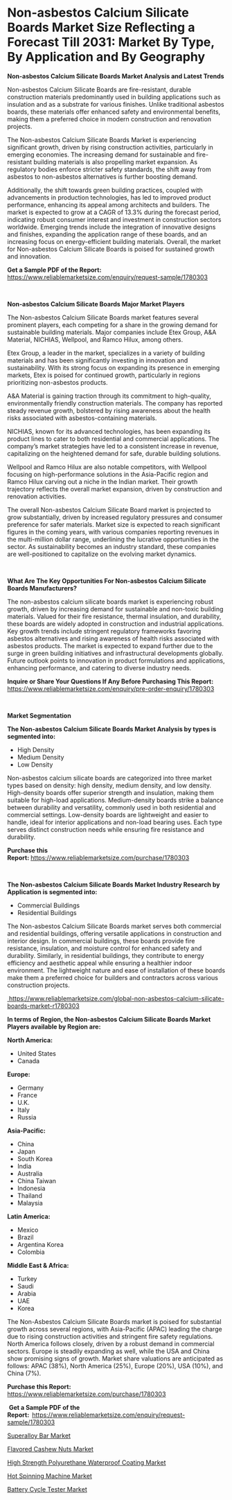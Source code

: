 <p><h1>Non-asbestos Calcium Silicate Boards Market Size Reflecting a Forecast Till 2031: Market By Type, By Application and By Geography</h1></p><p><strong>Non-asbestos Calcium Silicate Boards Market Analysis and Latest Trends</strong></p>
<p><p>Non-asbestos Calcium Silicate Boards are fire-resistant, durable construction materials predominantly used in building applications such as insulation and as a substrate for various finishes. Unlike traditional asbestos boards, these materials offer enhanced safety and environmental benefits, making them a preferred choice in modern construction and renovation projects.</p><p>The Non-asbestos Calcium Silicate Boards Market is experiencing significant growth, driven by rising construction activities, particularly in emerging economies. The increasing demand for sustainable and fire-resistant building materials is also propelling market expansion. As regulatory bodies enforce stricter safety standards, the shift away from asbestos to non-asbestos alternatives is further boosting demand.</p><p>Additionally, the shift towards green building practices, coupled with advancements in production technologies, has led to improved product performance, enhancing its appeal among architects and builders. The market is expected to grow at a CAGR of 13.3% during the forecast period, indicating robust consumer interest and investment in construction sectors worldwide. Emerging trends include the integration of innovative designs and finishes, expanding the application range of these boards, and an increasing focus on energy-efficient building materials. Overall, the market for Non-asbestos Calcium Silicate Boards is poised for sustained growth and innovation.</p></p>
<p><strong>Get a Sample PDF of the Report:&nbsp;</strong> <a href="https://www.reliablemarketsize.com/enquiry/request-sample/1780303?utm_campaign=1293&utm_medium=2&utm_source=Github&utm_content=ia&utm_term=09102024&utm_id=non-asbestos-calcium-silicate-boards">https://www.reliablemarketsize.com/enquiry/request-sample/1780303</a></p>
<p>&nbsp;</p>
<p><strong>Non-asbestos Calcium Silicate Boards Major Market Players</strong></p>
<p><p>The Non-asbestos Calcium Silicate Boards market features several prominent players, each competing for a share in the growing demand for sustainable building materials. Major companies include Etex Group, A&A Material, NICHIAS, Wellpool, and Ramco Hilux, among others.</p><p>Etex Group, a leader in the market, specializes in a variety of building materials and has been significantly investing in innovation and sustainability. With its strong focus on expanding its presence in emerging markets, Etex is poised for continued growth, particularly in regions prioritizing non-asbestos products.</p><p>A&A Material is gaining traction through its commitment to high-quality, environmentally friendly construction materials. The company has reported steady revenue growth, bolstered by rising awareness about the health risks associated with asbestos-containing materials.</p><p>NICHIAS, known for its advanced technologies, has been expanding its product lines to cater to both residential and commercial applications. The company’s market strategies have led to a consistent increase in revenue, capitalizing on the heightened demand for safe, durable building solutions.</p><p>Wellpool and Ramco Hilux are also notable competitors, with Wellpool focusing on high-performance solutions in the Asia-Pacific region and Ramco Hilux carving out a niche in the Indian market. Their growth trajectory reflects the overall market expansion, driven by construction and renovation activities.</p><p>The overall Non-asbestos Calcium Silicate Board market is projected to grow substantially, driven by increased regulatory pressures and consumer preference for safer materials. Market size is expected to reach significant figures in the coming years, with various companies reporting revenues in the multi-million dollar range, underlining the lucrative opportunities in the sector. As sustainability becomes an industry standard, these companies are well-positioned to capitalize on the evolving market dynamics.</p></p>
<p>&nbsp;</p>
<p><strong>What Are The Key Opportunities For Non-asbestos Calcium Silicate Boards Manufacturers?</strong></p>
<p><p>The non-asbestos calcium silicate boards market is experiencing robust growth, driven by increasing demand for sustainable and non-toxic building materials. Valued for their fire resistance, thermal insulation, and durability, these boards are widely adopted in construction and industrial applications. Key growth trends include stringent regulatory frameworks favoring asbestos alternatives and rising awareness of health risks associated with asbestos products. The market is expected to expand further due to the surge in green building initiatives and infrastructural developments globally. Future outlook points to innovation in product formulations and applications, enhancing performance, and catering to diverse industry needs.</p></p>
<p><strong>Inquire or Share Your Questions If Any Before Purchasing This Report:</strong> <a href="https://www.reliablemarketsize.com/enquiry/pre-order-enquiry/1780303?utm_campaign=1293&utm_medium=2&utm_source=Github&utm_content=ia&utm_term=09102024&utm_id=non-asbestos-calcium-silicate-boards">https://www.reliablemarketsize.com/enquiry/pre-order-enquiry/1780303</a></p>
<p>&nbsp;</p>
<p><strong>Market Segmentation</strong></p>
<p><strong>The Non-asbestos Calcium Silicate Boards Market Analysis by types is segmented into:</strong></p>
<p><ul><li>High Density</li><li>Medium Density</li><li>Low Density</li></ul></p>
<p><p>Non-asbestos calcium silicate boards are categorized into three market types based on density: high density, medium density, and low density. High-density boards offer superior strength and insulation, making them suitable for high-load applications. Medium-density boards strike a balance between durability and versatility, commonly used in both residential and commercial settings. Low-density boards are lightweight and easier to handle, ideal for interior applications and non-load bearing uses. Each type serves distinct construction needs while ensuring fire resistance and durability.</p></p>
<p><strong>Purchase this Report:&nbsp;</strong><a href="https://www.reliablemarketsize.com/purchase/1780303?utm_campaign=1293&utm_medium=2&utm_source=Github&utm_content=ia&utm_term=09102024&utm_id=non-asbestos-calcium-silicate-boards">https://www.reliablemarketsize.com/purchase/1780303</a></p>
<p>&nbsp;</p>
<p><strong>The Non-asbestos Calcium Silicate Boards Market Industry Research by Application is segmented into:</strong></p>
<p><ul><li>Commercial Buildings</li><li>Residential Buildings</li></ul></p>
<p><p>The Non-asbestos Calcium Silicate Boards market serves both commercial and residential buildings, offering versatile applications in construction and interior design. In commercial buildings, these boards provide fire resistance, insulation, and moisture control for enhanced safety and durability. Similarly, in residential buildings, they contribute to energy efficiency and aesthetic appeal while ensuring a healthier indoor environment. The lightweight nature and ease of installation of these boards make them a preferred choice for builders and contractors across various construction projects.</p></p>
<p><a href="https://www.reliablemarketsize.com/global-non-asbestos-calcium-silicate-boards-market-r1780303?utm_campaign=1293&utm_medium=2&utm_source=Github&utm_content=ia&utm_term=09102024&utm_id=non-asbestos-calcium-silicate-boards">&nbsp;https://www.reliablemarketsize.com/global-non-asbestos-calcium-silicate-boards-market-r1780303</a></p>
<p><strong>In terms of Region, the Non-asbestos Calcium Silicate Boards Market Players available by Region are:</strong></p>
<p>
    <p> <strong> North America: </strong>
        <ul>
            <li>United States</li>
            <li>Canada</li>
        </ul>
        </p> 
    <p> <strong> Europe: </strong>
        <ul>
            <li>Germany</li>
            <li>France</li>
            <li>U.K.</li>
            <li>Italy</li>
            <li>Russia</li>
        </ul>
        </p> 
    <p> <strong> Asia-Pacific: </strong>
        <ul>
            <li>China</li>
            <li>Japan</li>
            <li>South Korea</li>
            <li>India</li>
            <li>Australia</li>
            <li>China Taiwan</li>
            <li>Indonesia</li>
            <li>Thailand</li>
            <li>Malaysia</li>
        </ul>
        </p> 
    <p> <strong> Latin America: </strong>
        <ul>
            <li>Mexico</li>
            <li>Brazil</li>
            <li>Argentina Korea</li>
            <li>Colombia</li>
        </ul>
        </p> 
    <p> <strong> Middle East & Africa: </strong>
        <ul>
            <li>Turkey</li>
            <li>Saudi</li>
            <li>Arabia</li>
            <li>UAE</li>
            <li>Korea</li>
        </ul>
    </p>
    </p>
<p><p>The Non-Asbestos Calcium Silicate Boards market is poised for substantial growth across several regions, with Asia-Pacific (APAC) leading the charge due to rising construction activities and stringent fire safety regulations. North America follows closely, driven by a robust demand in commercial sectors. Europe is steadily expanding as well, while the USA and China show promising signs of growth. Market share valuations are anticipated as follows: APAC (38%), North America (25%), Europe (20%), USA (10%), and China (7%).</p></p>
<p><strong>Purchase this Report: </strong><a href="https://www.reliablemarketsize.com/purchase/1780303?utm_campaign=1293&utm_medium=2&utm_source=Github&utm_content=ia&utm_term=09102024&utm_id=non-asbestos-calcium-silicate-boards">https://www.reliablemarketsize.com/purchase/1780303</a></p>
<p>&nbsp;<strong>Get a Sample PDF of the Report:&nbsp;&nbsp;</strong><a href="https://www.reliablemarketsize.com/enquiry/request-sample/1780303?utm_campaign=1293&utm_medium=2&utm_source=Github&utm_content=ia&utm_term=09102024&utm_id=non-asbestos-calcium-silicate-boards">https://www.reliablemarketsize.com/enquiry/request-sample/1780303</a></p>
<p><strong></strong></p>
<p><p><a href="https://github.com/PeterParrish5/Market-Research-Report-List-6/blob/main/superalloy-bar-market.md?utm_campaign=1293&utm_medium=2&utm_source=Github&utm_content=ia&utm_term=09102024&utm_id=non-asbestos-calcium-silicate-boards">Superalloy Bar Market</a></p><p><a href="https://issuu.com/reportprime-2/docs/flavored-cashew-nuts-market-size-20_b6aa7f76459b15?utm_campaign=1293&utm_medium=2&utm_source=Github&utm_content=ia&utm_term=09102024&utm_id=non-asbestos-calcium-silicate-boards">Flavored Cashew Nuts Market</a></p><p><a href="https://github.com/pakerptsibetog1/Market-Research-Report-List-1/blob/main/high-strength-polyurethane-waterproof-coating-market.md?utm_campaign=1293&utm_medium=2&utm_source=Github&utm_content=ia&utm_term=09102024&utm_id=non-asbestos-calcium-silicate-boards">High Strength Polyurethane Waterproof Coating Market</a></p><p><a href="https://www.linkedin.com/pulse/how-hot-spinning-machine-market-evolve-growth-analysis-year-2024-pbzaf?trackingId=mFKTKneqS7S2gWD7pSzEhA%3D%3D&utm_campaign=1293&utm_medium=2&utm_source=Github&utm_content=ia&utm_term=09102024&utm_id=non-asbestos-calcium-silicate-boards">Hot Spinning Machine Market</a></p><p><a href="https://www.linkedin.com/pulse/battery-cycle-tester-market-forecasts-trends-impact-analysis-bygaf?trackingId=zvM9%2B3MqS7SXarG4vUGpuw%3D%3D&utm_campaign=1293&utm_medium=2&utm_source=Github&utm_content=ia&utm_term=09102024&utm_id=non-asbestos-calcium-silicate-boards">Battery Cycle Tester Market</a></p></p>